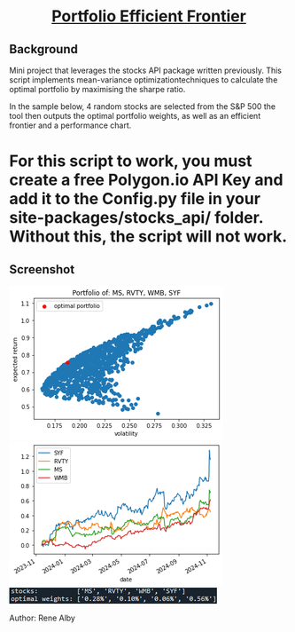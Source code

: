 <div align="center">
<!-- Title: -->
  <a href="https://github.com/Reneige/PortfolioEfficientFrontier/">
  </a>
  <h1><a href="https://github.com/Reneige/PortfolioEfficientFrontier/">Portfolio Efficient Frontier</a></h1>
<!-- Short description: -->
</div>

## Background

Mini project that leverages the stocks API package written previously. This script implements mean-variance optimizationtechniques to calculate the optimal portfolio by maximising the sharpe ratio.

In the sample below, 4 random stocks are selected from the S&P 500 the tool then outputs the optimal portfolio weights, as well as an efficient frontier and a performance chart.

# For this script to work, you must create a free Polygon.io API Key and add it to the Config.py file in your site-packages/stocks_api/ folder. Without this, the script will not work.

## Screenshot

<img src="https://github.com/Reneige/PortfolioEfficientFrontier/blob/master/docs/efficient_frontier.png" alt="Screenshot of efficient frontier plot - Rene Alby, Oct 2023">

<img src="https://github.com/Reneige/PortfolioEfficientFrontier/blob/master/docs/indexed_price_chart.png" alt="Screenshot of indexed stock price plot - Rene Alby, Oct 2023">

<img src="https://github.com/Reneige/PortfolioEfficientFrontier/blob/master/docs/prompt.gif" alt="Screenshot of optimal portfolio weights - Rene Alby, Oct 2023">


Author: Rene Alby